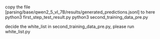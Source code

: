 
copy the file [parsing/base/qwen2_5_vl_7B/results/generated_predictions.jsonl] to here
python3 first_step_test_result.py
python3 second_training_data_pre.py


decide the white_list in second_training_data_pre.py, please run white_list.py